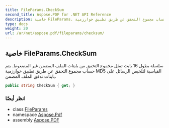 ```yaml
---
title: FileParams.CheckSum
second_title: Aspose.PDF for .NET API Reference
description: خاصية FileParams. سلسلة بطول 16 بايت تمثل مجموع التحقق من بايتات الملف المضمن غير المضغوط. يتم حساب مجموع التحقق عن طريق تطبيق خوارزمية MD5 القياسية لتلخيص الرسائل على بايتات تدفق الملف المضمن.
type: docs
weight: 20
url: /ar/net/aspose.pdf/fileparams/checksum/
---
```

## خاصية FileParams.CheckSum

سلسلة بطول 16 بايت تمثل مجموع التحقق من بايتات الملف المضمن غير المضغوط. يتم حساب مجموع التحقق عن طريق تطبيق خوارزمية MD5 القياسية لتلخيص الرسائل على بايتات تدفق الملف المضمن.

```csharp
public string CheckSum { get; }
```

### انظر أيضًا

* class [FileParams](../)
* namespace [Aspose.Pdf](../../../aspose.pdf/)
* assembly [Aspose.PDF](../../../)